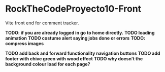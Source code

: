 # RockTheCodeProyecto10-Front

Vite front end for comment tracker.

**TODO: if you are already logged in go to home directly.**
**TODO loading animation**
**TODO costume alert saying jobs done or errors**
**TODO: compress images**

**TODO add back and forward functionality navigation buttons**
**TODO add footer with chive green with wood effect**
**TODO why doesn't the background colour load for each page?**
